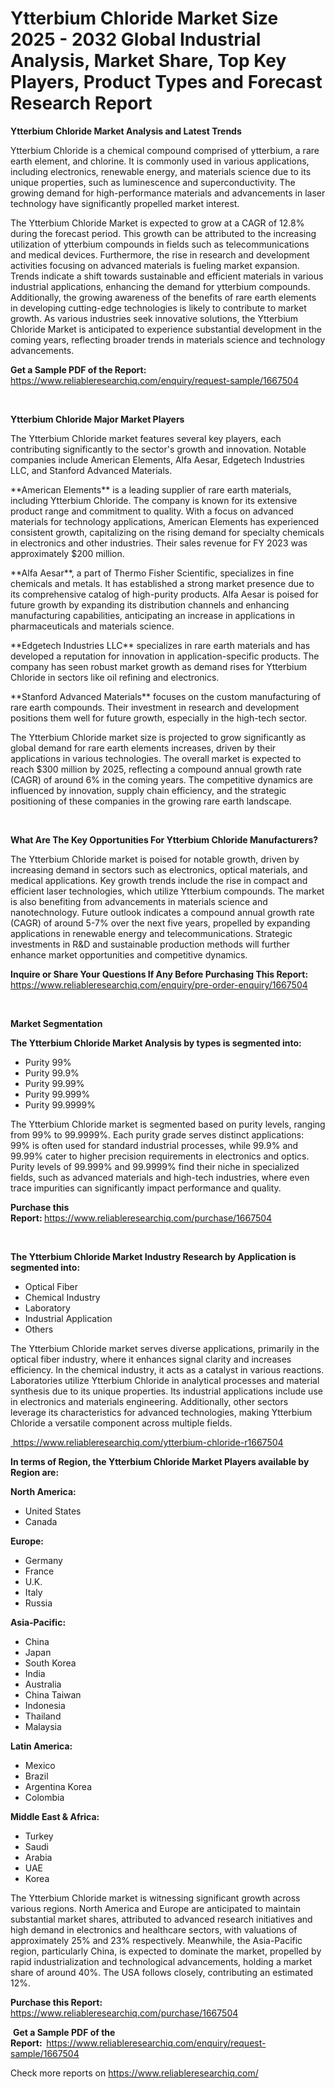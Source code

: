 <p><h1>Ytterbium Chloride Market Size 2025 - 2032 Global Industrial Analysis, Market Share, Top Key Players, Product Types and Forecast Research Report</h1></p><p><strong>Ytterbium Chloride Market Analysis and Latest Trends</strong></p>
<p><p>Ytterbium Chloride is a chemical compound comprised of ytterbium, a rare earth element, and chlorine. It is commonly used in various applications, including electronics, renewable energy, and materials science due to its unique properties, such as luminescence and superconductivity. The growing demand for high-performance materials and advancements in laser technology have significantly propelled market interest.</p><p>The Ytterbium Chloride Market is expected to grow at a CAGR of 12.8% during the forecast period. This growth can be attributed to the increasing utilization of ytterbium compounds in fields such as telecommunications and medical devices. Furthermore, the rise in research and development activities focusing on advanced materials is fueling market expansion. Trends indicate a shift towards sustainable and efficient materials in various industrial applications, enhancing the demand for ytterbium compounds. Additionally, the growing awareness of the benefits of rare earth elements in developing cutting-edge technologies is likely to contribute to market growth. As various industries seek innovative solutions, the Ytterbium Chloride Market is anticipated to experience substantial development in the coming years, reflecting broader trends in materials science and technology advancements.</p></p>
<p><strong>Get a Sample PDF of the Report:&nbsp;</strong> <a href="https://www.reliableresearchiq.com/enquiry/request-sample/1667504?utm_campaign=2717&utm_medium=2&utm_source=Github&utm_content=ia&utm_term=07032025&utm_id=ytterbium-chloride">https://www.reliableresearchiq.com/enquiry/request-sample/1667504</a></p>
<p>&nbsp;</p>
<p><strong>Ytterbium Chloride Major Market Players</strong></p>
<p><p>The Ytterbium Chloride market features several key players, each contributing significantly to the sector's growth and innovation. Notable companies include American Elements, Alfa Aesar, Edgetech Industries LLC, and Stanford Advanced Materials.</p><p>**American Elements** is a leading supplier of rare earth materials, including Ytterbium Chloride. The company is known for its extensive product range and commitment to quality. With a focus on advanced materials for technology applications, American Elements has experienced consistent growth, capitalizing on the rising demand for specialty chemicals in electronics and other industries. Their sales revenue for FY 2023 was approximately $200 million.</p><p>**Alfa Aesar**, a part of Thermo Fisher Scientific, specializes in fine chemicals and metals. It has established a strong market presence due to its comprehensive catalog of high-purity products. Alfa Aesar is poised for future growth by expanding its distribution channels and enhancing manufacturing capabilities, anticipating an increase in applications in pharmaceuticals and materials science.</p><p>**Edgetech Industries LLC** specializes in rare earth materials and has developed a reputation for innovation in application-specific products. The company has seen robust market growth as demand rises for Ytterbium Chloride in sectors like oil refining and electronics. </p><p>**Stanford Advanced Materials** focuses on the custom manufacturing of rare earth compounds. Their investment in research and development positions them well for future growth, especially in the high-tech sector.</p><p>The Ytterbium Chloride market size is projected to grow significantly as global demand for rare earth elements increases, driven by their applications in various technologies. The overall market is expected to reach $300 million by 2025, reflecting a compound annual growth rate (CAGR) of around 6% in the coming years. The competitive dynamics are influenced by innovation, supply chain efficiency, and the strategic positioning of these companies in the growing rare earth landscape.</p></p>
<p>&nbsp;</p>
<p><strong>What Are The Key Opportunities For Ytterbium Chloride Manufacturers?</strong></p>
<p><p>The Ytterbium Chloride market is poised for notable growth, driven by increasing demand in sectors such as electronics, optical materials, and medical applications. Key growth trends include the rise in compact and efficient laser technologies, which utilize Ytterbium compounds. The market is also benefiting from advancements in materials science and nanotechnology. Future outlook indicates a compound annual growth rate (CAGR) of around 5-7% over the next five years, propelled by expanding applications in renewable energy and telecommunications. Strategic investments in R&D and sustainable production methods will further enhance market opportunities and competitive dynamics.</p></p>
<p><strong>Inquire or Share Your Questions If Any Before Purchasing This Report:</strong> <a href="https://www.reliableresearchiq.com/enquiry/pre-order-enquiry/1667504?utm_campaign=2717&utm_medium=2&utm_source=Github&utm_content=ia&utm_term=07032025&utm_id=ytterbium-chloride">https://www.reliableresearchiq.com/enquiry/pre-order-enquiry/1667504</a></p>
<p>&nbsp;</p>
<p><strong>Market Segmentation</strong></p>
<p><strong>The Ytterbium Chloride Market Analysis by types is segmented into:</strong></p>
<p><ul><li>Purity 99%</li><li>Purity 99.9%</li><li>Purity 99.99%</li><li>Purity 99.999%</li><li>Purity 99.9999%</li></ul></p>
<p><p>The Ytterbium Chloride market is segmented based on purity levels, ranging from 99% to 99.9999%. Each purity grade serves distinct applications: 99% is often used for standard industrial processes, while 99.9% and 99.99% cater to higher precision requirements in electronics and optics. Purity levels of 99.999% and 99.9999% find their niche in specialized fields, such as advanced materials and high-tech industries, where even trace impurities can significantly impact performance and quality.</p></p>
<p><strong>Purchase this Report:&nbsp;</strong><a href="https://www.reliableresearchiq.com/purchase/1667504?utm_campaign=2717&utm_medium=2&utm_source=Github&utm_content=ia&utm_term=07032025&utm_id=ytterbium-chloride">https://www.reliableresearchiq.com/purchase/1667504</a></p>
<p>&nbsp;</p>
<p><strong>The Ytterbium Chloride Market Industry Research by Application is segmented into:</strong></p>
<p><ul><li>Optical Fiber</li><li>Chemical Industry</li><li>Laboratory</li><li>Industrial Application</li><li>Others</li></ul></p>
<p><p>The Ytterbium Chloride market serves diverse applications, primarily in the optical fiber industry, where it enhances signal clarity and increases efficiency. In the chemical industry, it acts as a catalyst in various reactions. Laboratories utilize Ytterbium Chloride in analytical processes and material synthesis due to its unique properties. Its industrial applications include use in electronics and materials engineering. Additionally, other sectors leverage its characteristics for advanced technologies, making Ytterbium Chloride a versatile component across multiple fields.</p></p>
<p><a href="https://www.reliableresearchiq.com/ytterbium-chloride-r1667504?utm_campaign=2717&utm_medium=2&utm_source=Github&utm_content=ia&utm_term=07032025&utm_id=ytterbium-chloride">&nbsp;https://www.reliableresearchiq.com/ytterbium-chloride-r1667504</a></p>
<p><strong>In terms of Region, the Ytterbium Chloride Market Players available by Region are:</strong></p>
<p>
    <p> <strong> North America: </strong>
        <ul>
            <li>United States</li>
            <li>Canada</li>
        </ul>
        </p> 
    <p> <strong> Europe: </strong>
        <ul>
            <li>Germany</li>
            <li>France</li>
            <li>U.K.</li>
            <li>Italy</li>
            <li>Russia</li>
        </ul>
        </p> 
    <p> <strong> Asia-Pacific: </strong>
        <ul>
            <li>China</li>
            <li>Japan</li>
            <li>South Korea</li>
            <li>India</li>
            <li>Australia</li>
            <li>China Taiwan</li>
            <li>Indonesia</li>
            <li>Thailand</li>
            <li>Malaysia</li>
        </ul>
        </p> 
    <p> <strong> Latin America: </strong>
        <ul>
            <li>Mexico</li>
            <li>Brazil</li>
            <li>Argentina Korea</li>
            <li>Colombia</li>
        </ul>
        </p> 
    <p> <strong> Middle East & Africa: </strong>
        <ul>
            <li>Turkey</li>
            <li>Saudi</li>
            <li>Arabia</li>
            <li>UAE</li>
            <li>Korea</li>
        </ul>
    </p>
    </p>
<p><p>The Ytterbium Chloride market is witnessing significant growth across various regions. North America and Europe are anticipated to maintain substantial market shares, attributed to advanced research initiatives and high demand in electronics and healthcare sectors, with valuations of approximately 25% and 23% respectively. Meanwhile, the Asia-Pacific region, particularly China, is expected to dominate the market, propelled by rapid industrialization and technological advancements, holding a market share of around 40%. The USA follows closely, contributing an estimated 12%.</p></p>
<p><strong>Purchase this Report: </strong><a href="https://www.reliableresearchiq.com/purchase/1667504?utm_campaign=2717&utm_medium=2&utm_source=Github&utm_content=ia&utm_term=07032025&utm_id=ytterbium-chloride">https://www.reliableresearchiq.com/purchase/1667504</a></p>
<p>&nbsp;<strong>Get a Sample PDF of the Report:&nbsp;&nbsp;</strong><a href="https://www.reliableresearchiq.com/enquiry/request-sample/1667504?utm_campaign=2717&utm_medium=2&utm_source=Github&utm_content=ia&utm_term=07032025&utm_id=ytterbium-chloride">https://www.reliableresearchiq.com/enquiry/request-sample/1667504</a></p>
<p><strong></strong></p>
<p>Check more reports on <a href="https://www.reliableresearchiq.com/?utm_campaign=2717&utm_medium=2&utm_source=Github&utm_content=ia&utm_term=07032025&utm_id=ytterbium-chloride">https://www.reliableresearchiq.com/</a></p>